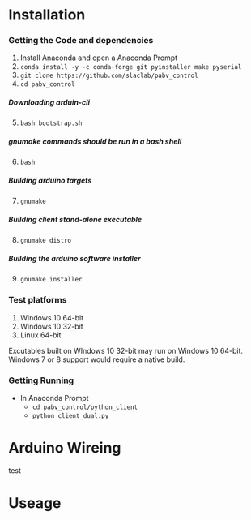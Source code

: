 # Installation
### Getting the Code and dependencies
1. Install Anaconda and open a Anaconda Prompt
2.   `conda install -y -c conda-forge git pyinstaller make pyserial`
3. `git clone https://github.com/slaclab/pabv_control`
4. `cd pabv_control`
##### Downloading arduin-cli
5. `bash bootstrap.sh`
##### gnumake commands should be run in a bash shell
6.  `bash`
##### Building arduino targets
7. `gnumake`
##### Building client stand-alone executable
8.  `gnumake distro`
##### Building the arduino software installer
9.  `gnumake installer`

### Test platforms
1. Windows 10 64-bit
2. Windows 10 32-bit
3. Linux 64-bit

Excutables built on WIndows 10 32-bit may run on Windows 10 64-bit. Windows 7 or 8 support would require a native build.

### Getting Running
- In Anaconda Prompt  
  - `cd pabv_control/python_client`  
  - `python client_dual.py`  

# Arduino Wireing
test

# Useage
